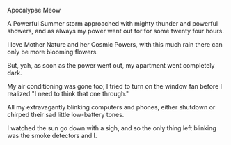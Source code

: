 Apocalypse Meow


A Powerful Summer storm approached with mighty thunder and powerful showers,
and as always my power went out for for some twenty four hours.

I love Mother Nature and her Cosmic Powers,
with this much rain there can only be more blooming flowers.



But, yah, as soon as the power went out,
my apartment went completely dark.

My air conditioning was gone too;
I tried to turn on the window fan before I realized "I need to think that one through."



All my extravagantly blinking computers and phones,
either shutdown or chirped their sad little low-battery tones.

I watched the sun go down with a sigh,
and so the only thing left blinking was the smoke detectors and I.
